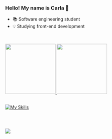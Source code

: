 ### Hello! My name is Carla 👋

- 📚 Software engineering student 
- 💡 Studying front-end development
  
##

<br>

<div>
  <a href="https://github.com/ccarlaa">
  <img height="160em" src="https://bellomia-readme-stats.vercel.app/api?username=ccarlaa&show_icons=true&theme=jolly&include_all_commits=true&count_private=true"/>
  <img height="160em" src="https://bellomia-readme-stats.vercel.app/api/top-langs/?username=ccarlaa&layout=compact&langs_count=7&theme=jolly"/>
</div>

<br>

[![My Skills](https://skills.thijs.gg/icons?i=c,java,javascript,typescript,html,css,mui,styledcomponents,react,nodejs,mongodb,postgresql,prisma,tailwind&theme=light)](https://skills.thijs.gg)

##

<BR>
  
<a href="https://www.linkedin.com/in/carla-clementino-53b6441b1/" target="_blank"><img src="https://img.shields.io/badge/-LinkedIn-%230077B5?style=for-the-badge&logo=linkedin&logoColor=white" target="_blank"></a> 

##
    
  </div>

